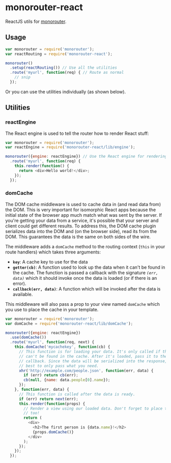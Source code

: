 monorouter-react
================

ReactJS utils for [monorouter].


Usage
-----

```javascript
var monorouter = require('monorouter');
var reactRouting = require('monorouter-react');

monorouter()
  .setup(reactRouting()) // Use all the utilities
  .route('myurl', function(req) { // Route as normal
    // snip
  });
```

Or you can use the utilities individually (as shown below).


Utilities
---------


### reactEngine

The React engine is used to tell the router how to render React stuff:

```javascript
var monorouter = require('monorouter');
var reactEngine = require('monorouter-react/lib/engine');

monorouter({engine: reactEngine}) // Use the React engine for rendering.
  .route('myurl', function(req) {
    this.render(function() {
      return <div>Hello world!</div>;
    });
  });
```


### domCache

The DOM cache middleware is used to cache data in (and read data from) the DOM.
This is very important for isomorphic React apps because the initial state of
the browser app much match what was sent by the server. If you're getting your
data from a service, it's possible that your server and client could get
different results. To address this, the DOM cache plugin serializes data into
the DOM and (on the browser side), read its from the DOM. This guarantees the
data is the same on both sides of the wire.

The middleware adds a `domCache` method to the routing context (`this` in your
route handlers) which takes three arguments:

- **`key`**: A cache key to use for the data
- **`getter(cb)`**: A function used to look up the data when it can't be found in
  the cache. The function is passed a callback with the signature *`(err, data)`*
  which it should invoke once the data is loaded (or if there is an error).
- **`callback(err, data)`**: A function which will be invoked after the data is
  available.

This middleware will also pass a prop to your view named `domCache` which you
use to place the cache in your template.

```javascript
var monorouter = require('monorouter');
var domCache = require('monorouter-react/lib/domCache');

monorouter({engine: reactEngine})
  .use(domCache())
  .route('myurl', function(req, next) {
    this.domCache('mycachekey', function(cb) {
      // This function is for loading your data. It's only called if the data
      // can't be found in the cache. After it's loaded, pass it to the
      // callback. Since the data will be serialized into the response, it's
      // best to only pass what you need.
      xhr('http://example.com/people.json', function(err, data) {
        if (err) return cb(err);
        cb(null, {name: data.people[0].name});
      });
    }, function(err, data) {
      // This function is called after the data is ready.
      if (err) return next(err);
      this.render(function(props) {
        // Render a view using our loaded data. Don't forget to place the cache
        // too!
        return (
          <div>
            <h2>The first person is {data.name}!</h2>
            {props.domCache()}
          </div>
        );
      });
    });
  });
```

[monorouter]: https://github.com/matthewwithanm/monorouter
